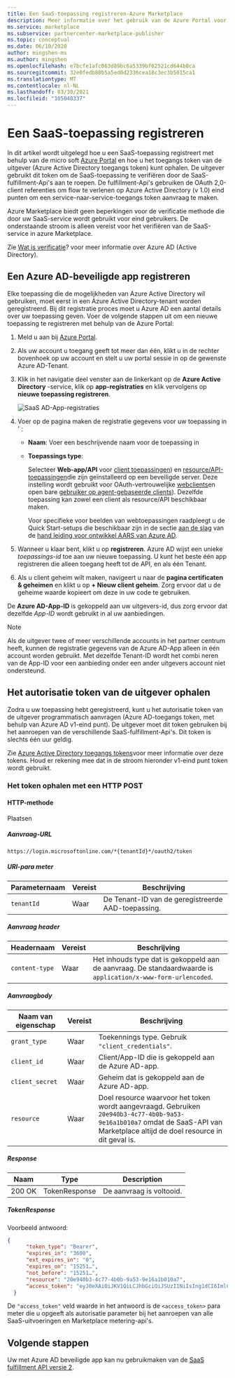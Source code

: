 ```yaml
---
title: Een SaaS-toepassing registreren-Azure Marketplace
description: Meer informatie over het gebruik van de Azure Portal voor het registreren van een SaaS-toepassing en het ontvangen van een Azure Active Directory beveiligings token.
ms.service: marketplace
ms.subservice: partnercenter-marketplace-publisher
ms.topic: conceptual
ms.date: 06/10/2020
author: mingshen-ms
ms.author: mingshen
ms.openlocfilehash: e7bcfe1afc063d89bc6a5339bf62521cd644b8ca
ms.sourcegitcommit: 32e0fedb80b5a5ed0d2336cea18c3ec3b5015ca1
ms.translationtype: MT
ms.contentlocale: nl-NL
ms.lasthandoff: 03/30/2021
ms.locfileid: "105048337"
---
```

# <a name="register-a-saas-application"></a>Een SaaS-toepassing registreren

In dit artikel wordt uitgelegd hoe u een SaaS-toepassing registreert met behulp van de micro soft [Azure Portal](https://portal.azure.com/) en hoe u het toegangs token van de uitgever (Azure Active Directory toegangs token) kunt ophalen. De uitgever gebruikt dit token om de SaaS-toepassing te verifiëren door de SaaS-fulfillment-Api's aan te roepen.  De fulfillment-Api's gebruiken de OAuth 2,0-client referenties om flow te verlenen op Azure Active Directory (v 1.0) eind punten om een service-naar-service-toegangs token aanvraag te maken.

Azure Marketplace biedt geen beperkingen voor de verificatie methode die door uw SaaS-service wordt gebruikt voor eind gebruikers. De onderstaande stroom is alleen vereist voor het verifiëren van de SaaS-service in azure Marketplace.

Zie [Wat is verificatie](../../active-directory/develop/authentication-vs-authorization.md)? voor meer informatie over Azure AD (Active Directory).

## <a name="register-an-azure-ad-secured-app"></a>Een Azure AD-beveiligde app registreren

Elke toepassing die de mogelijkheden van Azure Active Directory wil gebruiken, moet eerst in een Azure Active Directory-tenant worden geregistreerd. Bij dit registratie proces moet u Azure AD een aantal details over uw toepassing geven. Voer de volgende stappen uit om een nieuwe toepassing te registreren met behulp van de Azure Portal:

1. Meld u aan bij [Azure Portal](https://portal.azure.com/).
2. Als uw account u toegang geeft tot meer dan één, klikt u in de rechter bovenhoek op uw account en stelt u uw portal sessie in op de gewenste Azure AD-Tenant.
3. Klik in het navigatie deel venster aan de linkerkant op de **Azure Active Directory** -service, klik op **app-registraties** en klik vervolgens op **nieuwe toepassing registreren**.

    ![SaaS AD-App-registraties](./media/saas-offer-app-registration-v1.png)

4. Voer op de pagina maken de registratie gegevens voor uw toepassing in \' :
    -   **Naam**: Voer een beschrijvende naam voor de toepassing in
    -   **Toepassings type**:  
        
        Selecteer **Web-app/API** voor [client toepassingen](../../active-directory/develop/developer-glossary.md#client-application)) en [resource/API-toepassingen](../../active-directory/develop/developer-glossary.md#resource-server)die zijn geïnstalleerd op een beveiligde server. Deze instelling wordt gebruikt voor OAuth-vertrouwelijke [webclients](../../active-directory/develop/developer-glossary.md#web-client)en open bare [gebruiker op agent-gebaseerde clients](../../active-directory/develop/developer-glossary.md#user-agent-based-client)).
        Dezelfde toepassing kan zowel een client als resource/API beschikbaar maken.

        Voor specifieke voor beelden van webtoepassingen raadpleegt u de Quick Start-setups die beschikbaar zijn in de sectie [aan de slag](../../active-directory/develop/quickstart-create-new-tenant.md) van de [hand leiding voor ontwikkel AARS van Azure AD](../../active-directory/develop/index.yml).

5. Wanneer u klaar bent, klikt u op **registreren**.  Azure AD wijst een unieke *toepassings-id* toe aan uw nieuwe toepassing. U kunt het beste één app registreren die alleen toegang heeft tot de API, en als één Tenant.

6. Als u client geheim wilt maken, navigeert u naar de **pagina certificaten & geheimen** en klikt u op **+ Nieuw client geheim**.  Zorg ervoor dat u de geheime waarde kopieert om deze in uw code te gebruiken.

De **Azure AD-App-ID** is gekoppeld aan uw uitgevers-id, dus zorg ervoor dat dezelfde *App-ID* wordt gebruikt in al uw aanbiedingen.

>[!Note]
>Als de uitgever twee of meer verschillende accounts in het partner centrum heeft, kunnen de registratie gegevens van de Azure AD-App alleen in één account worden gebruikt. Met dezelfde Tenant-ID wordt het combi neren van de App-ID voor een aanbieding onder een ander uitgevers account niet ondersteund.

## <a name="how-to-get-the-publishers-authorization-token"></a>Het autorisatie token van de uitgever ophalen

Zodra u uw toepassing hebt geregistreerd, kunt u het autorisatie token van de uitgever programmatisch aanvragen (Azure AD-toegangs token, met behulp van Azure AD v1-eind punt). De uitgever moet dit token gebruiken bij het aanroepen van de verschillende SaaS-fulfillment-Api's. Dit token is slechts één uur geldig. 

Zie [Azure Active Directory toegangs tokens](../../active-directory/develop/access-tokens.md)voor meer informatie over deze tokens.  Houd er rekening mee dat in de stroom hieronder v1-eind punt token wordt gebruikt.

### <a name="get-the-token-with-an-http-post"></a>Het token ophalen met een HTTP POST

#### <a name="http-method"></a>HTTP-methode

Plaatsen<br>

##### <a name="request-url"></a>*Aanvraag-URL* 

`https://login.microsoftonline.com/*{tenantId}*/oauth2/token`

##### <a name="uri-parameter"></a>*URI-para meter*

|  Parameternaam    |  Vereist         |  Beschrijving |
|  ---------------   |  ---------------  | ------------ |
|  `tenantId`        |  Waar      |  De Tenant-ID van de geregistreerde AAD-toepassing. |

##### <a name="request-header"></a>*Aanvraag header*

|  Headernaam       |  Vereist         |  Beschrijving |
|  ---------------   |  ---------------  | ------------ |
|  `content-type`    |  Waar      |  Het inhouds type dat is gekoppeld aan de aanvraag. De standaardwaarde is `application/x-www-form-urlencoded`. |

##### <a name="request-body"></a>*Aanvraagbody*

|  Naam van eigenschap     |  Vereist         |  Beschrijving |
|  ---------------   |  ---------------  | ------------ |
|  `grant_type`      |  Waar      |  Toekennings type. Gebruik `"client_credentials"`. |
|  `client_id`       |  Waar      |  Client/App-ID die is gekoppeld aan de Azure AD-app. |
|  `client_secret`   |  Waar      |  Geheim dat is gekoppeld aan de Azure AD-app. |
|  `resource`        |  Waar      |  Doel resource waarvoor het token wordt aangevraagd. Gebruiken `20e940b3-4c77-4b0b-9a53-9e16a1b010a7` omdat de SaaS-API van Marketplace altijd de doel resource in dit geval is. |

##### <a name="response"></a>*Response*

|  Naam     |  Type         |  Description |
|  ------   |  ---------------  | ------------ |
|  200 OK   |  TokenResponse    |  De aanvraag is voltooid. |

##### <a name="tokenresponse"></a>*TokenResponse*

Voorbeeld antwoord:

```json
{
      "token_type": "Bearer",
      "expires_in": "3600",
      "ext_expires_in": "0",
      "expires_on": "15251…",
      "not_before": "15251…",
      "resource": "20e940b3-4c77-4b0b-9a53-9e16a1b010a7",
      "access_token": "eyJ0eXAiOiJKV1QiLCJhbGciOiJSUzI1NiIsIng1dCI6ImlCakwxUmNxemhpeTRmcHhJeGRacW9oTTJZayIsImtpZCI6ImlCakwxUmNxemhpeTRmcHhJeGRacW9oTTJZayJ9…"
  }
```

De `"access_token"` veld waarde in het antwoord is de `<access_token>` para meter die u opgeeft als autorisatie parameter bij het aanroepen van alle SaaS-uitvoeringen en Marketplace metering-api's.

## <a name="next-steps"></a>Volgende stappen

Uw met Azure AD beveiligde app kan nu gebruikmaken van de [SaaS fulfillment API versie 2](./pc-saas-fulfillment-api-v2.md).